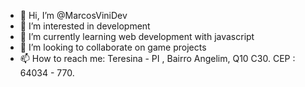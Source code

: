 - 👋 Hi, I’m @MarcosViniDev
- 👀 I’m interested in development
- 🌱 I’m currently learning web development with javascript
- 💞️ I’m looking to collaborate on game projects
- 📫 How to reach me: Teresina - PI , Bairro Angelim, Q10 C30. CEP : 64034 - 770.

<!---
MarcosViniDev/MarcosViniDev is a ✨ special ✨ repository because its `README.md` (this file) appears on your GitHub profile.
You can click the Preview link to take a look at your changes.
--->
